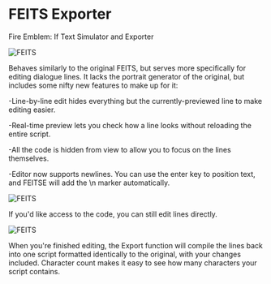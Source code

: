 # FEITS Exporter
Fire Emblem: If Text Simulator and Exporter

![FEITS](https://i.imgur.com/r4D35Vj.png)

Behaves similarly to the original FEITS, but serves more specifically for editing dialogue lines. It lacks the portrait generator of the original, but includes some nifty new features to make up for it:

-Line-by-line edit hides everything but the currently-previewed line to make editing easier.

-Real-time preview lets you check how a line looks without reloading the entire script.

-All the code is hidden from view to allow you to focus on the lines themselves.

-Editor now supports newlines. You can use the enter key to position text, and FEITSE will add the \n marker automatically.

![FEITS](https://i.imgur.com/1hC2HjB.png)

If you'd like access to the code, you can still edit lines directly.

![FEITS](https://i.imgur.com/vUIUxQj.png)

When you're finished editing, the Export function will compile the lines back into one script formatted identically to the original, with your changes included.
Character count makes it easy to see how many characters your script contains.